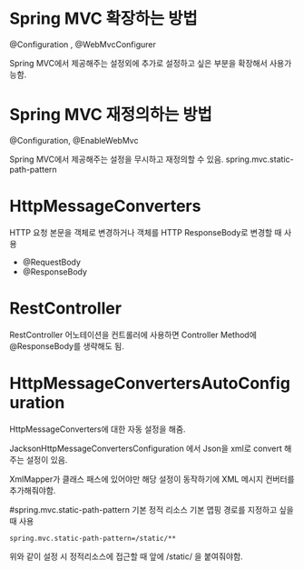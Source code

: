 # Spring MVC 확장하는 방법
@Configuration , @WebMvcConfigurer

Spring MVC에서 제공해주는 설정외에 추가로 설정하고 싶은 부분을 확장해서 사용가능함.

# Spring MVC 재정의하는 방법
@Configuration, @EnableWebMvc

Spring MVC에서 제공해주는 설정을 무시하고 재정의할 수 있음.
spring.mvc.static-path-pattern
# HttpMessageConverters
HTTP 요청 본문을 객체로 변경하거나
객체를 HTTP ResponseBody로 변경할 때 사용
- @RequestBody
- @ResponseBody

# RestController
RestController 어노테이션을 컨트롤러에 사용하면 
Controller Method에 @ResponseBody를 생략해도 됨.

# HttpMessageConvertersAutoConfiguration
HttpMessageConverters에 대한 자동 설정을 해줌.

JacksonHttpMessageConvertersConfiguration 에서 Json을 xml로 convert 해주는 설정이 있음. 

XmlMapper가 클래스 패스에 있어야만 해당 설정이 동작하기에 XML 메시지 컨버터를 추가해줘야함.

#spring.mvc.static-path-pattern
기본 정적 리소스 기본 맵핑 경로를 지정하고 싶을 때 사용
```
spring.mvc.static-path-pattern=/static/**
```
위와 같이 설정 시 정적리소스에 접근할 때 앞에 /static/ 을 붙여줘야함.